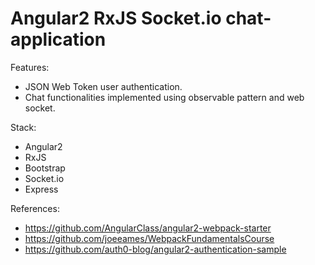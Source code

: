 # Angular2 RxJS Socket.io chat-application

Features:
- JSON Web Token user authentication.
- Chat functionalities implemented using observable pattern and web socket.

Stack:
- Angular2
- RxJS
- Bootstrap
- Socket.io
- Express

References:
- https://github.com/AngularClass/angular2-webpack-starter
- https://github.com/joeeames/WebpackFundamentalsCourse
- https://github.com/auth0-blog/angular2-authentication-sample
